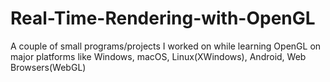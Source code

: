 # Real-Time-Rendering-with-OpenGL
A couple of small programs/projects I worked on while learning OpenGL on major platforms like Windows, macOS, Linux(XWindows), Android, Web Browsers(WebGL)
